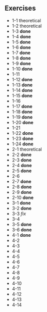 ## Exercises
* 1-1 theoretical
* 1-2 theoretical
* 1-3 **done**
* 1-4 **done**
* 1-5 **done**
* 1-6 **done**
* 1-7 **done**
* 1-8 **done**
* 1-9 **done**
* 1-10 **done**
* 1-11
* 1-12 **done**
* 1-13 **done**
* 1-14 **done**
* 1-15 **done**
* 1-16
* 1-17 **done**
* 1-18 **done**
* 1-19 **done**
* 1-20 **done**
* 1-21
* 1-22 **done**
* 1-23 **done**
* 1-24 **done**
* 2-1 theoretical
* 2-2 **done**
* 2-3 **done**
* 2-4 **done**
* 2-5 **done**
* 2-6
* 2-7 **done**
* 2-8 **done**
* 2-9 **done**
* 2-10 **done**
* 3-1 **done**
* 3-2 **done**
* 3-3 _fix_
* 3-4
* 3-5 **done**
* 3-6 **done**
* 4-1 **done**
* 4-2
* 4-3
* 4-4
* 4-5
* 4-6
* 4-7
* 4-8
* 4-9
* 4-10
* 4-11
* 4-12
* 4-13
* 4-14
